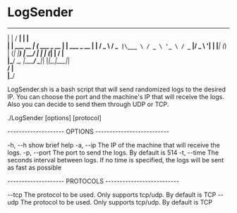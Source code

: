 # LogSender

  _                  _____                _           
 | |                / ____|              | |          
 | |     ___   __ _| (___   ___ _ __   __| | ___ _ __ 
 | |    / _ \ / _` |\___ \ / _ \ '_ \ / _` |/ _ \ '__|
 | |___| (_) | (_| |____) |  __/ | | | (_| |  __/ |   
 |______\___/ \__, |_____/ \___|_| |_|\__,_|\___|_|   
               __/ |                                  
              |___/                                   

LogSender.sh is a bash script that will send randomized logs to the desired IP.
You can choose the port and the machine's IP that will receive the logs. Also you can decide to send them through UDP or TCP.


 ./LogSender [options] [protocol]

-------------------- OPTIONS --------------------------

-h, --h                show brief help
-a, --ip               The IP of the machine that will receive the logs.
-p, --port             The port to send the logs. By default is 514
-t, --time             The seconds interval between logs. If no time is specified, the logs will be sent as fast as possible

-------------------- PROTOCOLS --------------------------

--tcp                  The protocol to be used. Only supports tcp/udp. By default is TCP
--udp                  The protocol to be used. Only supports tcp/udp. By default is TCP
